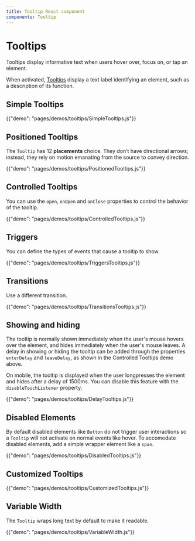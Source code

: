 ```yaml
---
title: Tooltip React component
components: Tooltip
---
```


# Tooltips

<p class="description">Tooltips display informative text when users hover over, focus on, or tap an element.</p>

When activated, [Tooltips](https://material.io/design/components/tooltips.html) display a text label identifying an element, such as a description of its function.

## Simple Tooltips

{{"demo": "pages/demos/tooltips/SimpleTooltips.js"}}

## Positioned Tooltips

The `Tooltip` has 12 **placements** choice.
They don’t have directional arrows; instead, they rely on motion emanating from the source to convey direction.

{{"demo": "pages/demos/tooltips/PositionedTooltips.js"}}

## Controlled Tooltips

You can use the `open`, `onOpen` and `onClose` properties to control the behavior of the tooltip.

{{"demo": "pages/demos/tooltips/ControlledTooltips.js"}}

## Triggers

You can define the types of events that cause a tooltip to show.

{{"demo": "pages/demos/tooltips/TriggersTooltips.js"}}

## Transitions

Use a different transition.

{{"demo": "pages/demos/tooltips/TransitionsTooltips.js"}}

## Showing and hiding

The tooltip is normally shown immediately when the user's mouse hovers over the element, and hides immediately when the user's mouse leaves. A delay in showing or hiding the tooltip can be added through the properties `enterDelay` and `leaveDelay`, as shown in the Controlled Tooltips demo above.

On mobile, the tooltip is displayed when the user longpresses the element and hides after a delay of 1500ms. You can disable this feature with the `disableTouchListener` property.

{{"demo": "pages/demos/tooltips/DelayTooltips.js"}}

## Disabled Elements

By default disabled elements like `Button` do not trigger user interactions so a `Tooltip` will not activate on normal events like hover. To accomodate disabled elements, add a simple wrapper element like a `span`.

{{"demo": "pages/demos/tooltips/DisabledTooltips.js"}}

## Customized Tooltips

{{"demo": "pages/demos/tooltips/CustomizedTooltips.js"}}

## Variable Width

The `Tooltip` wraps long text by default to make it readable.

{{"demo": "pages/demos/tooltips/VariableWidth.js"}}
